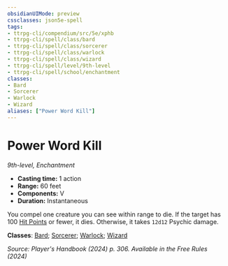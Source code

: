 ```yaml
---
obsidianUIMode: preview
cssclasses: json5e-spell
tags:
- ttrpg-cli/compendium/src/5e/xphb
- ttrpg-cli/spell/class/bard
- ttrpg-cli/spell/class/sorcerer
- ttrpg-cli/spell/class/warlock
- ttrpg-cli/spell/class/wizard
- ttrpg-cli/spell/level/9th-level
- ttrpg-cli/spell/school/enchantment
classes:
- Bard
- Sorcerer
- Warlock
- Wizard
aliases: ["Power Word Kill"]
---
```

# Power Word Kill
*9th-level, Enchantment*  


- **Casting time:** 1 action
- **Range:** 60 feet
- **Components:** V
- **Duration:** Instantaneous

You compel one creature you can see within range to die. If the target has 100 [Hit Points](3-Mechanics/CLI/rules/variant-rules/hit-points-xphb.md) or fewer, it dies. Otherwise, it takes `12d12` Psychic damage.

**Classes**: [Bard](list-spells-classes-bard); [Sorcerer](list-spells-classes-sorcerer); [Warlock](list-spells-classes-warlock); [Wizard](list-spells-classes-wizard)

*Source: Player's Handbook (2024) p. 306. Available in the Free Rules (2024)*